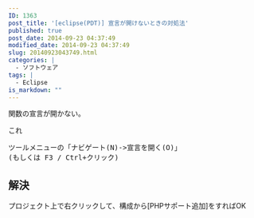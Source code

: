 ```yaml
---
ID: 1363
post_title: '[eclipse(PDT)] 宣言が開けないときの対処法'
published: true
post_date: 2014-09-23 04:37:49
modified_date: 2014-09-23 04:37:49
slug: 20140923043749.html
categories: |
  - ソフトウェア
tags: |
  - Eclipse
is_markdown: ""
---
```

関数の宣言が開かない。

これ
<pre>ツールメニューの「ナビゲート(N)->宣言を開く(O)」
(もしくは F3 / Ctrl+クリック)</pre>
<!--more-->
<h2>解決</h2>
プロジェクト上で右クリックして、構成から[PHPサポート追加]をすればOK